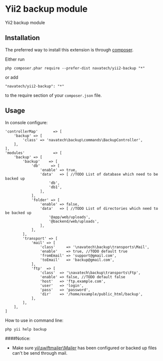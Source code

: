 Yii2 backup module
==================
Yii2 backup module

Installation
------------

The preferred way to install this extension is through [composer](http://getcomposer.org/download/).

Either run

```
php composer.phar require --prefer-dist navatech/yii2-backup "*"
```

or add

```
"navatech/yii2-backup": "*"
```

to the require section of your `composer.json` file.


Usage
-----

In console configure:
```[php]
'controllerMap'       => [
    'backup' => [
        'class' => 'navatech\backup\commands\BackupController',
    ],
],
'modules'             => [
    'backup' => [
        'backup'    => [
            'db'     => [
                'enable' => true,
                'data'   => [ //TODO List of database which need to be backed up
                    'db',
                    'db1',
                ],
            ],
            'folder' => [
                'enable' => false,
                'data'   => [ //TODO List of directories which need to be backed up
                    '@app/web/uploads',
                    '@backend/web/uploads',
                ],
            ],
        ],
        'transport' => [
            'mail' => [
                'class'     => '\navatech\backup\transports\Mail',
                'enable'    => true, //TODO default true
                'fromEmail' => 'support@gmail.com',
                'toEmail'   => 'backup@gmail.com',
            ],
            'ftp'  => [
                'class'  => '\navatech\backup\transports\Ftp',
                'enable' => false, //TODO default false
                'host'   => 'ftp.example.com',
                'user'   => 'login',
                'pass'   => 'password',
                'dir'    => '/home/example/public_html/backup',
            ],
        ],
    ],
]
```
How to use in command line:
```
php yii help backup
```

####Notice:
* Make sure [yii\swiftmailer\Mailer](http://www.yiiframework.com/doc-2.0/yii-swiftmailer-mailer.html) has been configured or backed up files can't be send through mail.
